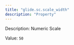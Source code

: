 ```yaml
---
title: "glide.sc.scale_width"
description: "Property"
---
```


Description: Numeric Scale

Value: `50`